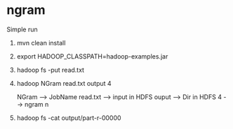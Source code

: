 # ngram
Simple run

1. mvn clean install
2. export HADOOP_CLASSPATH=hadoop-examples.jar
3. hadoop fs -put read.txt
4. hadoop NGram read.txt output 4

    NGram --> JobName
    read.txt --> input in HDFS 
    ouput --> Dir in HDFS
    4 --> ngram n

5. hadoop fs -cat output/part-r-00000
